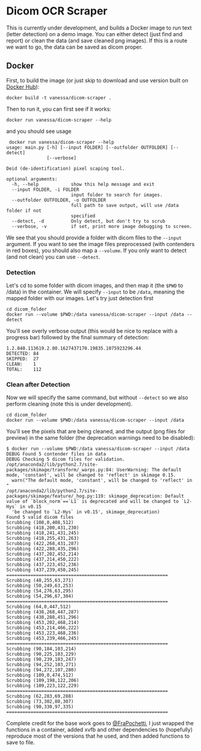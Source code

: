 # Dicom OCR Scraper

This is currently under development, and builds a Docker image to run text (letter detection) on a demo image. You can either detect (just find and report) or clean the data (and save cleaned png images). If this is a route we want to go, the data can be saved as dicom proper.

## Docker
First, to build the image (or just skip to download and use version built on [Docker Hub](https://hub.docker.com/r/vanessa/dicom-scraper/)):

```
docker build -t vanessa/dicom-scraper .
```

Then to run it, you can first see if it works:

```
docker run vanessa/dicom-scraper --help
```

and you should see usage

```
 docker run vanessa/dicom-scraper --help
usage: main.py [-h] [--input FOLDER] [--outfolder OUTFOLDER] [--detect]
               [--verbose]

Deid (de-identification) pixel scaping tool.

optional arguments:
  -h, --help            show this help message and exit
  --input FOLDER, -i FOLDER
                        input folder to search for images.
  --outfolder OUTFOLDER, -o OUTFOLDER
                        full path to save output, will use /data folder if not
                        specified
  --detect, -d          Only detect, but don't try to scrub
  --verbose, -v         if set, print more image debugging to screen.
```

We see that you should provide a folder with dicom files to the `--input` argument. If you want to see the image files preprocessed (with contenders in red boxes), you should also map a `--volume`. If you only want to detect (and not clean) you can use `--detect`.

### Detection
Let's cd to some folder with dicom images, and then map it (the `$PWD` to /data) in the container. We will specify `--input` to be `/data`, meaning the mapped folder with our images. Let's try just detection first

```
cd dicom_folder
docker run --volume $PWD:/data vanessa/dicom-scraper --input /data --detect
``` 

You'll see overly verbose output (this would be nice to replace with a progress bar) followed by the final summary of detection:

```
1.2.840.113619.2.80.1627437170.19835.1075923296.44
DETECTED: 84
SKIPPED:  27
CLEAN:    1
TOTAL:    112
```

### Clean after Detection
Now we will specify the same command, but without `--detect` so we also perform cleaning (note this is under development).

```
cd dicom_folder
docker run --volume $PWD:/data vanessa/dicom-scraper --input /data
``` 

You'll see the pixels that are being cleaned, and the output (png files for preview) in the same folder (the deprecation warnings need to be disabled):

```
$ docker run --volume $PWD:/data vanessa/dicom-scraper --input /data
DEBUG Found 5 contender files in data
DEBUG Checking 5 dicom files for validation.
/opt/anaconda2/lib/python2.7/site-packages/skimage/transform/_warps.py:84: UserWarning: The default mode, 'constant', will be changed to 'reflect' in skimage 0.15.
  warn("The default mode, 'constant', will be changed to 'reflect' in "
/opt/anaconda2/lib/python2.7/site-packages/skimage/feature/_hog.py:119: skimage_deprecation: Default value of `block_norm`==`L1` is deprecated and will be changed to `L2-Hys` in v0.15
  'be changed to `L2-Hys` in v0.15', skimage_deprecation)
Found 5 valid dicom files
Scrubbing (108,0,408,512)
Scrubbing (418,200,431,230)
Scrubbing (418,241,431,245)
Scrubbing (418,255,431,263)
Scrubbing (422,268,431,287)
Scrubbing (422,288,435,296)
Scrubbing (437,202,452,214)
Scrubbing (437,214,450,222)
Scrubbing (437,223,452,236)
Scrubbing (437,239,450,245)
============================================================
Scrubbing (48,255,63,271)
Scrubbing (50,249,63,253)
Scrubbing (54,276,63,295)
Scrubbing (54,296,67,304)
============================================================
Scrubbing (64,0,447,512)
Scrubbing (438,268,447,287)
Scrubbing (438,288,451,296)
Scrubbing (453,202,468,214)
Scrubbing (453,214,466,222)
Scrubbing (453,223,468,236)
Scrubbing (453,239,466,245)
============================================================
Scrubbing (90,184,103,214)
Scrubbing (90,225,103,229)
Scrubbing (90,239,103,247)
Scrubbing (94,252,103,271)
Scrubbing (94,272,107,280)
Scrubbing (109,0,474,512)
Scrubbing (109,198,122,206)
Scrubbing (109,223,122,229)
============================================================
Scrubbing (62,283,69,288)
Scrubbing (73,302,80,307)
Scrubbing (90,330,97,335)
============================================================
```


Complete credit for the base work goes to [@FraPochetti](http://francescopochetti.com/portfoliodata-science-machine-learning/), I just wrapped the functions in a container, added xvfb and other dependencies to (hopefully) reproduce most of the versions that he used, and then added functions to save to file.
